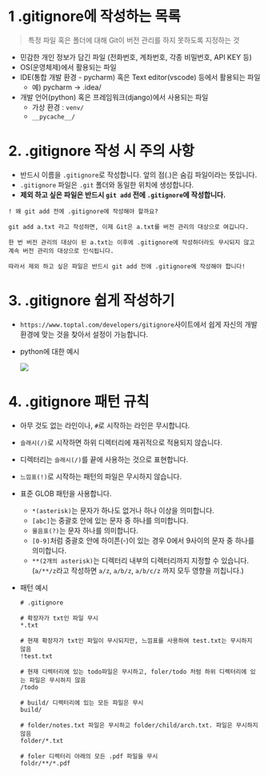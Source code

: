 # 1 .gitignore에 작성하는 목록

> 특정 파일 혹은 폴더에 대해 Git이 버전 관리를 하지 못하도록 지정하는 것

- 민감한 개인 정보가 담긴 파일 (전화번호, 계좌번호, 각종 비밀번호, API KEY 등)
- OS(운영체제)에서 활용되는 파일
- IDE(통합 개발 환경 - pycharm) 혹은 Text editor(vscode) 등에서 활용되는 파일
  - 예) pycharm -> .idea/
- 개발 언어(python) 혹은 프레임워크(django)에서 사용되는 파일
  - 가상 환경 : `venv/`
  - `__pycache__/`



# 2. .gitignore 작성 시 주의 사항

- 반드시 이름을 `.gitignore`로 작성합니다. 앞의 점(.)은 숨김 파일이라는 뜻입니다.
- `.gitignore` 파일은 `.git` 폴더와 동일한 위치에 생성합니다.
- **제외 하고 싶은 파일은 반드시 `git add` 전에 `.gitignore`에 작성합니다.**

```
! 왜 git add 전에 .gitignore에 작성해야 할까요?

git add a.txt 라고 작성하면, 이제 Git은 a.txt를 버전 관리의 대상으로 여깁니다.

한 번 버전 관리의 대상이 된 a.txt는 이후에 .gitignore에 작성하더라도 무시되지 않고 계속 버전 관리의 대상으로 인식됩니다. 

따라서 제외 하고 싶은 파일은 반드시 git add 전에 .gitignore에 작성해야 합니다!
```



# 3. .gitignore 쉽게 작성하기

- `https://www.toptal.com/developers/gitignore`사이트에서 쉽게 자신의 개발 환경에 맞는 것을 찾아서 설정이 가능합니다.

- python에 대한 예시

  ![](https://hphk.notion.site/image/https%3A%2F%2Fs3-us-west-2.amazonaws.com%2Fsecure.notion-static.com%2Ffd7bd601-9433-418a-b08e-7b027db9a301%2FUntitled.png?table=block&id=e74116c3-529d-4810-bdb1-3c342f024276&spaceId=daa2d103-3ecd-4519-8c30-4f55e74c7ef4&width=1060&userId=&cache=v2)

  

# 4. .gitignore 패턴 규칙

- 아무 것도 없는 라인이나, `#`로 시작하는 라인은 무시합니다.

- `슬래시(/)`로 시작하면 하위 디렉터리에 재귀적으로 적용되지 않습니다.

- 디렉터리는 `슬래시(/)`를 끝에 사용하는 것으로 표현합니다.

- `느낌표(!)`로 시작하는 패턴의 파일은 무시하지 않습니다.

- 표준 GLOB 패턴을 사용합니다.

  - `*(asterisk)`는 문자가 하나도 없거나 하나 이상을 의미합니다.
  - `[abc]`는 중괄호 안에 있는 문자 중 하나를 의미합니다.
  - `물음표(?)`는 문자 하나를 의미합니다.
  - `[0-9]`처럼 중괄호 안에 하이픈(-)이 있는 경우 0에서 9사이의 문자 중 하나를 의미합니다.
  - `**(2개의 asterisk)`는 디렉터리 내부의 디렉터리까지 지정할 수 있습니다. (`a/**/z`라고 작성하면 `a/z`, `a/b/z`, `a/b/c/z` 까지 모두 영향을 끼칩니다.)

- 패턴 예시

  ```
  # .gitignore
  
  # 확장자가 txt인 파일 무시
  *.txt
  
  # 현재 확장자가 txt인 파일이 무시되지만, 느낌표를 사용하여 test.txt는 무시하지 않음
  !test.txt
  
  # 현재 디렉터리에 있는 todo파일은 무시하고, foler/todo 처럼 하위 디렉터리에 있는 파일은 무시하지 않음
  /todo
  
  # build/ 디렉터리에 있는 모든 파일은 무시
  build/
  
  # folder/notes.txt 파일은 무시하고 folder/child/arch.txt. 파일은 무시하지 않음
  folder/*.txt
  
  # foler 디렉터리 아래의 모든 .pdf 파일을 무시
  foldr/**/*.pdf
  ```

  
